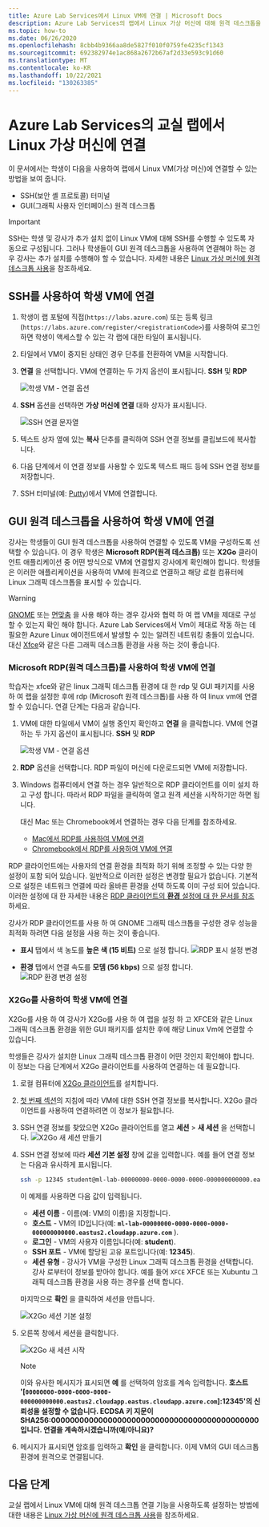 ```yaml
---
title: Azure Lab Services에서 Linux VM에 연결 | Microsoft Docs
description: Azure Lab Services의 랩에서 Linux 가상 머신에 대해 원격 데스크톱을 사용하는 방법에 대해 알아봅니다.
ms.topic: how-to
ms.date: 06/26/2020
ms.openlocfilehash: 8cbb4b9366aa8de5827f010f0759fe4235cf1343
ms.sourcegitcommit: 692382974e1ac868a2672b67af2d33e593c91d60
ms.translationtype: MT
ms.contentlocale: ko-KR
ms.lasthandoff: 10/22/2021
ms.locfileid: "130263385"
---
```

# <a name="connect-to-linux-virtual-machines-in-a-classroom-lab-of-azure-lab-services"></a>Azure Lab Services의 교실 랩에서 Linux 가상 머신에 연결
이 문서에서는 학생이 다음을 사용하여 랩에서 Linux VM(가상 머신)에 연결할 수 있는 방법을 보여 줍니다.
- SSH(보안 셸 프로토콜) 터미널
- GUI(그래픽 사용자 인터페이스) 원격 데스크톱

> [!IMPORTANT] 
> SSH는 학생 및 강사가 추가 설치 없이 Linux VM에 대해 SSH를 수행할 수 있도록 자동으로 구성됩니다. 그러나 학생들이 GUI 원격 데스크톱을 사용하여 연결해야 하는 경우 강사는 추가 설치를 수행해야 할 수 있습니다.  자세한 내용은 [Linux 가상 머신에 원격 데스크톱 사용](how-to-enable-remote-desktop-linux.md)을 참조하세요.

## <a name="connect-to-the-student-vm-using-ssh"></a>SSH를 사용하여 학생 VM에 연결

1. 학생이 랩 포털에 직접(`https://labs.azure.com`) 또는 등록 링크(`https://labs.azure.com/register/<registrationCode>`)를 사용하여 로그인하면 학생이 액세스할 수 있는 각 랩에 대한 타일이 표시됩니다. 
   
1. 타일에서 VM이 중지된 상태인 경우 단추를 전환하여 VM을 시작합니다. 

2. **연결** 을 선택합니다. VM에 연결하는 두 가지 옵션이 표시됩니다. **SSH** 및 **RDP**

    ![학생 VM - 연결 옵션](./media/how-to-enable-remote-desktop-linux/student-vm-connect-options.png)

3. **SSH** 옵션을 선택하면 **가상 머신에 연결** 대화 상자가 표시됩니다.  

    ![SSH 연결 문자열](./media/how-to-enable-remote-desktop-linux/ssh-connection-string.png)

4. 텍스트 상자 옆에 있는 **복사** 단추를 클릭하여 SSH 연결 정보를 클립보드에 복사합니다. 

5. 다음 단계에서 이 연결 정보를 사용할 수 있도록 텍스트 패드 등에 SSH 연결 정보를 저장합니다.

6. SSH 터미널(예: [Putty](https://www.putty.org/))에서 VM에 연결합니다.

## <a name="connect-to-the-student-vm-using-gui-remote-desktop"></a>GUI 원격 데스크톱을 사용하여 학생 VM에 연결
강사는 학생들이 GUI 원격 데스크톱을 사용하여 연결할 수 있도록 VM을 구성하도록 선택할 수 있습니다.  이 경우 학생은 **Microsoft RDP(원격 데스크톱)** 또는 **X2Go** 클라이언트 애플리케이션 중 어떤 방식으로 VM에 연결할지 강사에게 확인해야 합니다.  학생들은 이러한 애플리케이션을 사용하여 VM에 원격으로 연결하고 해당 로컬 컴퓨터에 Linux 그래픽 데스크톱을 표시할 수 있습니다.

> [!WARNING]
>  [GNOME](https://www.gnome.org/) 또는 [면맞춤](https://mate-desktop.org/) 을 사용 해야 하는 경우 강사와 협력 하 여 랩 VM을 제대로 구성할 수 있는지 확인 해야 합니다.  Azure Lab Services에서 Vm이 제대로 작동 하는 데 필요한 Azure Linux 에이전트에서 발생할 수 있는 알려진 네트워킹 충돌이 있습니다.  대신 [Xfce](https://www.xfce.org/)와 같은 다른 그래픽 데스크톱 환경을 사용 하는 것이 좋습니다.

### <a name="connect-to-the-student-vm-using-microsoft-remote-desktop-rdp"></a>Microsoft RDP(원격 데스크톱)를 사용하여 학생 VM에 연결
학습자는 xfce와 같은 linux 그래픽 데스크톱 환경에 대 한 rdp 및 GUI 패키지를 사용 하 여 랩을 설정한 후에 rdp (Microsoft 원격 데스크톱)를 사용 하 여 linux vm에 연결할 수 있습니다. 연결 단계는 다음과 같습니다. 

1. VM에 대한 타일에서 VM이 실행 중인지 확인하고 **연결** 을 클릭합니다. VM에 연결하는 두 가지 옵션이 표시됩니다. **SSH** 및 **RDP**

    ![학생 VM - 연결 옵션](./media/how-to-enable-remote-desktop-linux/student-vm-connect-options.png)
2. **RDP** 옵션을 선택합니다.  RDP 파일이 머신에 다운로드되면 VM에 저장합니다.

3. Windows 컴퓨터에서 연결 하는 경우 일반적으로 RDP 클라이언트를 이미 설치 하 고 구성 합니다.  따라서 RDP 파일을 클릭하여 열고 원격 세션을 시작하기만 하면 됩니다.

    대신 Mac 또는 Chromebook에서 연결하는 경우 다음 단계를 참조하세요.
   - [Mac에서 RDP를 사용하여 VM에 연결](connect-virtual-machine-mac-remote-desktop.md)
   - [Chromebook에서 RDP를 사용하여 VM에 연결](connect-virtual-machine-chromebook-remote-desktop.md)

RDP 클라이언트에는 사용자의 연결 환경을 최적화 하기 위해 조정할 수 있는 다양 한 설정이 포함 되어 있습니다.  일반적으로 이러한 설정은 변경할 필요가 없습니다.  기본적으로 설정은 네트워크 연결에 따라 올바른 환경을 선택 하도록 이미 구성 되어 있습니다.  이러한 설정에 대 한 자세한 내용은 [RDP 클라이언트의 **환경** 설정에 대 한 문서를 참조](/windows-server/administration/performance-tuning/role/remote-desktop/session-hosts#client-experience-settings)하세요.

강사가 RDP 클라이언트를 사용 하 여 GNOME 그래픽 데스크톱을 구성한 경우 성능을 최적화 하려면 다음 설정을 사용 하는 것이 좋습니다.
- **표시** 탭에서 색 농도를 **높은 색 (15 비트)** 으로 설정 합니다.
    ![RDP 표시 설정 변경](./media/how-to-enable-remote-desktop-linux/rdp-display-settings.png)

- **환경** 탭에서 연결 속도를 **모뎀 (56 kbps)** 으로 설정 합니다.
    ![RDP 환경 변경 설정](./media/how-to-enable-remote-desktop-linux/rdp-experience-settings.png)

### <a name="connect-to-the-student-vm-using-x2go"></a>X2Go를 사용하여 학생 VM에 연결
X2Go를 사용 하 여 강사가 X2Go를 사용 하 여 랩을 설정 하 고 XFCE와 같은 Linux 그래픽 데스크톱 환경을 위한 GUI 패키지를 설치한 후에 해당 Linux Vm에 연결할 수 있습니다.

학생들은 강사가 설치한 Linux 그래픽 데스크톱 환경이 어떤 것인지 확인해야 합니다.  이 정보는 다음 단계에서 X2Go 클라이언트를 사용하여 연결하는 데 필요합니다.

1. 로컬 컴퓨터에 [X2Go 클라이언트](https://wiki.x2go.org/doku.php/doc:installation:x2goclient)를 설치합니다.

1. [첫 번째 섹션](how-to-use-remote-desktop-linux-student.md#connect-to-the-student-vm-using-ssh)의 지침에 따라 VM에 대한 SSH 연결 정보를 복사합니다.  X2Go 클라이언트를 사용하여 연결하려면 이 정보가 필요합니다.

1. SSH 연결 정보를 찾았으면 X2Go 클라이언트를 열고 **세션** > **새 세션** 을 선택합니다.
   ![X2Go 새 세션 만들기](./media/how-to-use-classroom-lab/x2go-new-session.png)

1. SSH 연결 정보에 따라 **세션 기본 설정** 창에 값을 입력합니다.  예를 들어 연결 정보는 다음과 유사하게 표시됩니다.

    ```bash
    ssh -p 12345 student@ml-lab-00000000-0000-0000-0000-000000000000.eastus2.cloudapp.azure.com
    ```

    이 예제를 사용하면 다음 값이 입력됩니다.

   - **세션 이름** - 이름(예: VM의 이름)을 지정합니다.
   - **호스트** - VM의 ID입니다(예: **`ml-lab-00000000-0000-0000-0000-000000000000.eastus2.cloudapp.azure.com`** ).
   - **로그인** - VM의 사용자 이름입니다(예: **student**).
   - **SSH 포트** - VM에 할당된 고유 포트입니다(예: **12345**).
   - **세션 유형** - 강사가 VM을 구성한 Linux 그래픽 데스크톱 환경을 선택합니다.  강사 로부터이 정보를 받아야 합니다.  예를 들어 `XFCE` XFCE 또는 Xubuntu 그래픽 데스크톱 환경을 사용 하는 경우를 선택 합니다.
        

    마지막으로 **확인** 을 클릭하여 세션을 만듭니다.

    ![X2Go 세션 기본 설정](./media/how-to-use-classroom-lab/x2go-session-preferences.png)

1.  오른쪽 창에서 세션을 클릭합니다.

    ![X2Go 새 세션 시작](./media/how-to-use-classroom-lab/x2go-start-session.png)

    > [!NOTE] 
    > 이와 유사한 메시지가 표시되면 **예** 를 선택하여 암호를 계속 입력합니다. **호스트 '[`00000000-0000-0000-0000-000000000000.eastus2.cloudapp.eastus.cloudapp.azure.com`]:12345'의 신뢰성을 설정할 수 없습니다.  ECDSA 키 지문이 SHA256:00000000000000000000000000000000000000000000입니다. 연결을 계속하시겠습니까(예/아니요)?**

2. 메시지가 표시되면 암호를 입력하고 **확인** 을 클릭합니다.  이제 VM의 GUI 데스크톱 환경에 원격으로 연결됩니다.

## <a name="next-steps"></a>다음 단계
교실 랩에서 Linux VM에 대해 원격 데스크톱 연결 기능을 사용하도록 설정하는 방법에 대한 내용은 [Linux 가상 머신에 원격 데스크톱 사용](how-to-enable-remote-desktop-linux.md)을 참조하세요. 

